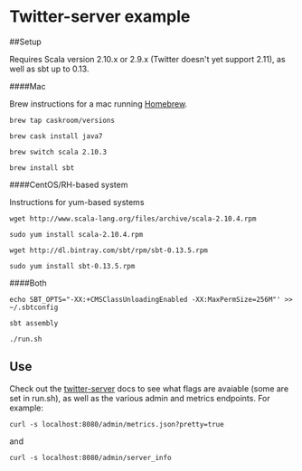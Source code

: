 # Twitter-server example

##Setup

Requires Scala version 2.10.x or 2.9.x (Twitter doesn't yet support 2.11), as well as sbt up to 0.13.

####Mac

Brew instructions for a mac running [Homebrew](http://brew.sh/).

`brew tap caskroom/versions`

`brew cask install java7`

`brew switch scala 2.10.3`

`brew install sbt`

####CentOS/RH-based system

Instructions for yum-based systems

`wget http://www.scala-lang.org/files/archive/scala-2.10.4.rpm`

`sudo yum install scala-2.10.4.rpm`

`wget http://dl.bintray.com/sbt/rpm/sbt-0.13.5.rpm`

`sudo yum install sbt-0.13.5.rpm`


####Both

`echo SBT_OPTS="-XX:+CMSClassUnloadingEnabled -XX:MaxPermSize=256M"' >> ~/.sbtconfig`

`sbt assembly`

`./run.sh`

## Use

Check out the [twitter-server](http://twitter.github.io/twitter-server/Features.html) docs to see what flags are avaiable (some are set in run.sh), as well as the various admin and metrics endpoints.  For example:

`curl -s localhost:8080/admin/metrics.json?pretty=true`

and

`curl -s localhost:8080/admin/server_info`